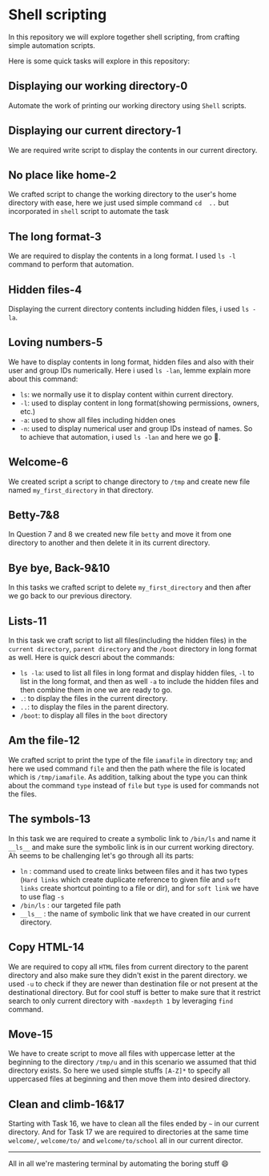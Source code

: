 # Shell scripting
In this repository we will explore together  shell scripting, from crafting simple automation scripts.

Here is some quick tasks will explore in this repository:
## Displaying our working directory-0
Automate the work of printing our working directory using `Shell` scripts.
## Displaying our current directory-1
We are required write script to display the contents in our current directory.
## No place like home-2
We crafted script to change the working directory to the user's home directory with ease, here we just used simple command `cd  ..` but incorporated in `shell` script to automate the task
## The long format-3
We are required to display the contents in a long format. I used `ls -l` command to perform that automation.
## Hidden files-4
Displaying the current directory contents including hidden files, i used `ls -la`.
## Loving numbers-5
We have to display contents in long format, hidden files and also with their user and group IDs numerically.
Here i used `ls -lan`, lemme explain more about this command:
- `ls`: we normally use it to display content within current directory.
- `-l`: used to display content in long format(showing permissions, owners, etc.)
- `-a`: used to show all files including hidden ones
- `-n`: used to display numerical user and group IDs instead of names.
So to achieve that automation, i used `ls -lan` and here we go :tada:.

## Welcome-6
We created script a script to change directory to `/tmp` and create new file named `my_first_directory` in that directory. 
## Betty-7&8
In Question 7 and 8 we created new file `betty` and move it from one directory to another and then delete it in its current directory. 
## Bye bye, Back-9&10
In this tasks we crafted script to delete `my_first_directory` and then after we go back to our previous directory.
## Lists-11
In this task we craft script to list all files(including the hidden files) in the `current directory`, `parent directory` and the `/boot` directory in long format as well.
Here is quick descri about the commands:
- `ls -la`: used to list all files in long format and display hidden files, `-l` to list in the long format, and then as well `-a` to include the hidden files and then combine them in one we are ready to go.
- `.`: to display the files in the current directory.
- `..`: to display the files in the parent directory.
- `/boot`: to display all files in the `boot` directory

## Am the file-12
We crafted script to print the type of the file `iamafile` in directory `tmp`; and here we used command `file` and then the path where the file is located which is `/tmp/iamafile`. As addition, talking about the type you can think about the command `type` instead of `file` but `type` is used for commands not the files.

## The symbols-13
In this task we are required to create a symbolic link to `/bin/ls` and name it `__ls__` and make sure the symbolic link is in our current working directory. Ah seems to be challenging let's go through all its parts:
- `ln` : command used to create links between files and it has two types (`Hard links` which  create duplicate reference to given file and `soft links` create shortcut pointing to a file or dir), and for `soft link` we have to use flag `-s`
- `/bin/ls` : our targeted file path
- `__ls__` : the name of symbolic link that we have created in our current directory.

## Copy HTML-14
We are required to copy all `HTML` files from current directory to the parent directory and also make sure they didn't exist in the parent directory. we used `-u` to check if they are newer than destination file or not present at the destinational directory. But for cool stuff is better to make sure that it restrict search to only current directory with `-maxdepth 1` by leveraging `find` command.
## Move-15
We have to create script to move all files with uppercase letter at the beginning to the directory `/tmp/u` and in this scenario we assumed that thid directory exists.
So here we used simple stuffs `[A-Z]*` to specify all uppercased files at beginning and then move them into desired directory.
## Clean and climb-16&17
Starting with Task 16, we have to clean all the files ended by `~` in our current directory. And for Task 17 we are required to directories at the same time `welcome/`, `welcome/to/` and `welcome/to/school` all in our current director.

---

All in all we're mastering terminal by automating the boring stuff :smile: 
